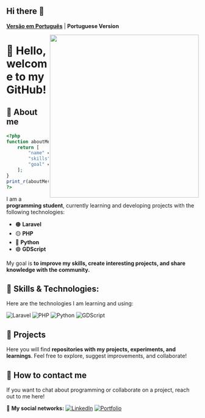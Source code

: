 ## Hi there 👋

[**Versão em Português**](./READMEPTBR.md) | **Portuguese Version**

<img align="right" width="390" height="426" src="https://i.pinimg.com/originals/2a/53/65/2a53651a35816f499270d8275fd5318f.gif" />

# 👋 Hello, welcome to my GitHub!

## 🔧 About me
```php
<?php
function aboutMe() {
    return [
        "name" => "Allyster Costa",
        "skills" => ["Laravel", "PHP", "Python", "GDScript"],
        "goal" => "Improve skills and share knowledge"
    ];
}
print_r(aboutMe());
?>
```
I am a **programming student**, currently learning and developing projects with the following technologies:
- 🟠 **Laravel**
- 🟡 **PHP**
- 🔵 **Python**
- 🟣 **GDScript**

My goal is **to improve my skills, create interesting projects, and share knowledge with the community.**

## 🎯 Skills & Technologies:
Here are the technologies I am learning and using:

![Laravel](https://img.shields.io/badge/Laravel-FF2D20?style=for-the-badge&logo=laravel&logoColor=white)
![PHP](https://img.shields.io/badge/PHP-777BB4?style=for-the-badge&logo=php&logoColor=white)
![Python](https://img.shields.io/badge/Python-3776AB?style=for-the-badge&logo=python&logoColor=white)
![GDScript](https://img.shields.io/badge/GDScript-478CBF?style=for-the-badge&logo=godot-engine&logoColor=white)

## 🚀 Projects
Here you will find **repositories with my projects, experiments, and learnings**. 
Feel free to explore, suggest improvements, and collaborate!

## 📱 How to contact me
If you want to chat about programming or collaborate on a project, reach out to me here!

🔗 **My social networks:**
[![LinkedIn](https://img.shields.io/badge/LinkedIn-0A66C2?style=for-the-badge&logo=linkedin&logoColor=white)](https://www.linkedin.com/in/allystermarques/)
[![Portfolio](https://img.shields.io/badge/Portfolio-000000?style=for-the-badge&logo=github&logoColor=white)](https://github.com/AllysterCosta)

